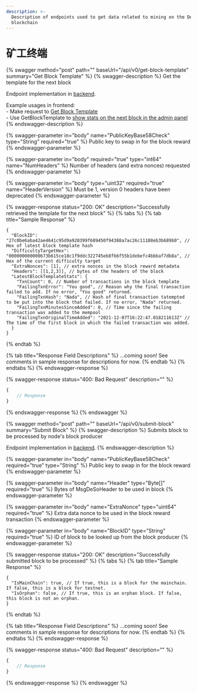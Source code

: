 ```yaml
---
description: >-
  Description of endpoints used to get data related to mining on the DeSo
  blockchain
---
```


# 矿工终端

{% swagger method="post" path="" baseUrl="/api/v0/get-block-template" summary="Get Block Template" %}
{% swagger-description %}
Get the template for the next block

Endpoint implementation in [backend](https://github.com/deso-protocol/backend/blob/709cbfbc62cf3a0e6d56c393e555fc277c93fb76/routes/miner.go#L56).

Example usages in frontend:\
\- Make request to [Get Block Template](https://github.com/deso-protocol/frontend/blob/e006beb72867f6d48a78adb1d126c66144a4298c/src/app/backend-api.service.ts#L584)\
\- Use GetBlockTemplate to [show stats on the next block in the admin panel](https://github.com/deso-protocol/frontend/blob/e006beb72867f6d48a78adb1d126c66144a4298c/src/app/admin/admin.component.ts#L405)
{% endswagger-description %}

{% swagger-parameter in="body" name="PublicKeyBase58Check" type="String" required="true" %}
Public key to swap in for the block reward
{% endswagger-parameter %}

{% swagger-parameter in="body" required="true" type="int64" name="NumHeaders" %}
Number of headers (and extra nonces) requested
{% endswagger-parameter %}

{% swagger-parameter in="body" type="uint32" required="true" name="HeaderVersion" %}
Must be 1, version 0 headers have been deprecated
{% endswagger-parameter %}

{% swagger-response status="200: OK" description="Successfully retrieved the template for the next block" %}
{% tabs %}
{% tab title="Sample Response" %}
```json5
{
  "BlockID": "27c0be6aba42ae4641c95d9a920399f689450f94388a7ac26c11188eb3b689b0", // Hex of latest block template hash
  "DifficultyTargetHex": "000000000000673b615ce18c1f9ddc322745eb8fb6f55b1debefc4bbbaf7db8a", // Hex of the current difficulty target
  "ExtraNonces": [1], // extra nonces in the block reward metadata
  "Headers": [[1,2,3]], // bytes of the headers of the block
  "LatestBlockTemplateStats": {
    "TxnCount": 0, // Number of transactions in the block template
    "FailingTxnError": "You good", // Reason why the final transaction failed to add. If no error, "You good" returned.
    "FailingTxnHash": "Nada", // Hash of final transaction tatempted to be put into the block that failed. If no error, "Nada" returned.
    "FailingTxnMinutesSinceAdded": 0, // Time since the failing transaction was added to the mempool 
    "FailingTxnOriginalTimeAdded": "2021-12-07T16:22:47.018211613Z" // The time of the first block in which the failed transaction was added.
  }
}
```
{% endtab %}

{% tab title="Response Field Descriptions" %}
...coming soon! See comments in sample response for descriptions for now.
{% endtab %}
{% endtabs %}
{% endswagger-response %}

{% swagger-response status="400: Bad Request" description="" %}
```javascript
{
    // Response
}
```
{% endswagger-response %}
{% endswagger %}

{% swagger method="post" path="" baseUrl="/api/v0/submit-block" summary="Submit Block" %}
{% swagger-description %}
Submits block to be processed by node's block producer

Endpoint implementation in [backend](https://github.com/deso-protocol/backend/blob/709cbfbc62cf3a0e6d56c393e555fc277c93fb76/routes/miner.go#L125).
{% endswagger-description %}

{% swagger-parameter in="body" name="PublicKeyBase58Check" required="true" type="String" %}
Public key to swap in for the block reward
{% endswagger-parameter %}

{% swagger-parameter in="body" name="Header" type="Byte[]" required="true" %}
Bytes of MsgDeSoHeader to be used in block
{% endswagger-parameter %}

{% swagger-parameter in="body" name="ExtraNonce" type="uint64" required="true" %}
Extra data nonce to be used in the block reward transaction
{% endswagger-parameter %}

{% swagger-parameter in="body" name="BlockID" type="String" required="true" %}
ID of block to be looked up from the block producer
{% endswagger-parameter %}

{% swagger-response status="200: OK" description="Successfully submitted block to be processed" %}
{% tabs %}
{% tab title="Sample Response" %}
```json5
{
  "IsMainChain": true, // If true, this is a block for the mainchain. If false, this is a block for testnet.
  "IsOrphan": false, // If true, this is an orphan block. If false, this block is not an orphan.
}
```
{% endtab %}

{% tab title="Response Field Descriptions" %}
...coming soon! See comments in sample response for descriptions for now.
{% endtab %}
{% endtabs %}
{% endswagger-response %}

{% swagger-response status="400: Bad Request" description="" %}
```javascript
{
    // Response
}
```
{% endswagger-response %}
{% endswagger %}

